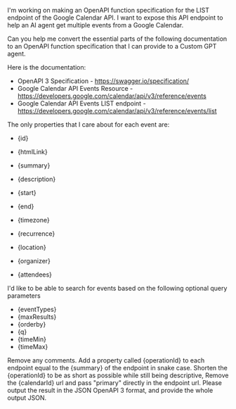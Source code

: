 I'm working on making an OpenAPI function specification for the LIST endpoint of the Google Calendar API. 
I want to expose this API endpoint to help an AI agent get multiple events from 
a Google Calendar. 

Can you help me convert the essential parts of the following documentation to an OpenAPI function specification that I can provide to a Custom GPT agent.

Here is the documentation: 
- OpenAPI 3 Specification -  https://swagger.io/specification/
- Google Calendar API Events Resource - https://developers.google.com/calendar/api/v3/reference/events
- Google Calendar API Events LIST endpoint - https://developers.google.com/calendar/api/v3/reference/events/list

The only properties that I care about for each event are: 
- {id}
- {htmlLink}
- {summary}
- {description}

- {start}
- {end}
- {timezone}
- {recurrence}

- {location}
- {organizer}
- {attendees}

I'd like to be able to search for events based on the following optional query
parameters
- {eventTypes}
- {maxResults}
- {orderby}
- {q}
- {timeMin}
- {timeMax}

Remove any comments.
Add a property called {operationId} to each endpoint equal to the {summary} of the endpoint in snake case. 
Shorten the {operationId} to be as short as possible while still being descriptive, 
Remove the {calendarId} url and pass "primary" directly in the endpoint url.
Please output the result in the JSON OpenAPI 3 format, and provide the whole output JSON.  


